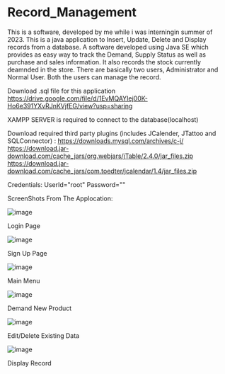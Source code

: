 # Record_Management
This is a software, developed by me while i was interningin summer of 2023. This is a java application to Insert, Update, Delete and Display records from a database.
A software developed using Java SE which provides as easy way to track the Demand, Supply Status as well as purchase and sales information. It also records the stock currently deamnded in the store. There are basically two users, Administrator and Normal User. Both the users can manage the record.

Download .sql file for this application
https://drive.google.com/file/d/1EvMQAYIej00K-Ho6e391YXvRJnKVjfEG/view?usp=sharing

XAMPP SERVER is required to connect to the database(localhost)

Download required third party plugins (includes JCalender, JTattoo and SQLConnector) :
https://downloads.mysql.com/archives/c-j/
https://download.jar-download.com/cache_jars/org.webjars/jTable/2.4.0/jar_files.zip
https://download.jar-download.com/cache_jars/com.toedter/jcalendar/1.4/jar_files.zip

Credentials:
UserId="root"
Password=""

ScreenShots From The Applocation:

![image](https://github.com/XERXES-OG/Record_Management/assets/95545385/88d20552-e4f7-4f94-b987-b56c0ac7c6c7)

Login Page


![image](https://github.com/XERXES-OG/Record_Management/assets/95545385/d78c3f4b-f399-4839-ba4a-56b97420a1b6)

Sign Up Page


![image](https://github.com/XERXES-OG/Record_Management/assets/95545385/b6ddd7f1-ff7a-4724-81c6-596e3a801fa0)

Main Menu


![image](https://github.com/XERXES-OG/Record_Management/assets/95545385/60a1d266-8882-4eca-bee5-6566b36dd4b0)

Demand New Product


![image](https://github.com/XERXES-OG/Record_Management/assets/95545385/240abdf4-74ba-4c03-a6f9-d51bf4100f53)

Edit/Delete Existing Data


![image](https://github.com/XERXES-OG/Record_Management/assets/95545385/8681a6ec-3925-42fd-a5b0-4a2f628a2f95)

Display Record




